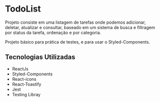 # TodoList

Projeto consiste em uma listagem de tarefas onde podemos adicionar, deletar, atualizar e consultar, baseado em um sistema de busca e filtragem por status da tarefa, ordenação e por categoria.

Projeto básico para prática de testes, e para usar o Styled-Components.

## Tecnologias Utilizadas

- ReactJs
- Styled-Components
- React-icons
- React-Toastify
- Jest
- Testing Libray

